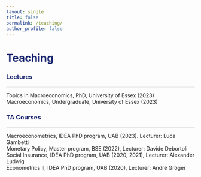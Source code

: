 ```yaml
---
layout: single
title: false
permalink: /teaching/
author_profile: false
---
```

<h1 style="color:rgb(27,39,113);">Teaching</h1> 

<h3 style="color:rgb(27,39,113);">Lectures</h3> 

<hr style = "height:0.5px;border-width:0;color:gray;background-color:rgb(216,216,216)">

Topics in Macroeconomics, PhD, University of Essex (2023) <br>
Macroeconomics, Undergraduate, University of Essex (2023) <br>

<h3 style="color:rgb(27,39,113);">TA Courses</h3> 

<hr style = "height:0.5px;border-width:0;color:gray;background-color:rgb(216,216,216)">

Macroeconometrics, IDEA PhD program, UAB (2023). Lecturer: Luca Gambetti<br>
Monetary Policy, Master program, BSE (2022), Lecturer: Davide Debortoli<br>
Social Insurance, IDEA PhD program, UAB (2020, 2021), Lecturer: Alexander Ludwig<br>
Econometrics II, IDEA PhD program, UAB (2020), Lecturer: André Gröger<br>
 <br>
  <br>
    <br>
      <br>
        <br>
          <br>
            <br>
              <br>
                <br>
                  <br>
                    <br>
